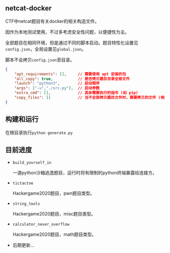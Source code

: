 ## netcat-docker

CTF中netcat题目有关docker的相关构造文件。

因作为本地测试使用，不过多考虑安全性问题，以便捷性为主。

全部题目在相同环境，但是通过不同的脚本启动。题目特性化设置见`config.json`，全局设置见`global.json`。

脚本不会拷贝`config.json`至目录。

```json
{
    "apt_requirements": [],     // 需要使用 apt 安装的包
    "all_copy": true,           // 是否拷贝题目目录全部文件
    "launch": "python3",        // 启动程序
    "args": ["-u","./src.py"],  // 启动参数
    "extra_cmd": [],            // 其余需要执行的指令 (如 pip)
    "copy_files": []            // 当不全部拷贝题目文件时，需要拷贝的文件 (相对于题目目录的路径)
}
```

## 构建和运行

在根目录执行`python generate.py`

## 目前进度

- `build_yourself_in`

  一道python沙箱逃逸题目，运行时将有限制的python终端暴露给连接方。

- `tictactoe`

  Hackergame2020题目，pwn题目类型。

- `string_tools`

  Hackergame2020题目，misc题目类型。

- `calculator_never_overflow`

  Hackergame2020题目，math题目类型。

- 后期更新...
